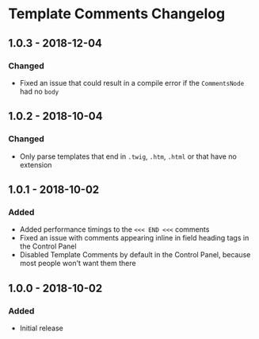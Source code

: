# Template Comments Changelog

## 1.0.3 - 2018-12-04
### Changed
* Fixed an issue that could result in a compile error if the `CommentsNode` had no `body`

## 1.0.2 - 2018-10-04
### Changed
* Only parse templates that end in `.twig`, `.htm`, `.html` or that have no extension

## 1.0.1 - 2018-10-02
### Added
* Added performance timings to the `<<< END <<<` comments
* Fixed an issue with comments appearing inline in field heading tags in the Control Panel
* Disabled Template Comments by default in the Control Panel, because most people won't want them there

## 1.0.0 - 2018-10-02
### Added
* Initial release
